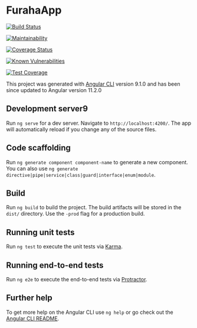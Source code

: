 # FurahaApp

[![Build Status](https://travis-ci.com/OwenKelvin/FurahaSMS-frontend.svg?branch=master)](https://travis-ci.com/OwenKelvin/FurahaSMS-frontend) 

[![Maintainability](https://api.codeclimate.com/v1/badges/be6fe705bc6617da638c/maintainability)](https://codeclimate.com/github/FurahaSolutions/FurahaSMS-Frontend/maintainability) 

[![Coverage Status](https://coveralls.io/repos/github/OwenKelvin/FurahaSMS-frontend/badge.svg?branch=develop)](https://coveralls.io/github/OwenKelvin/FurahaSMS-frontend?branch=develop) 

[![Known Vulnerabilities](https://snyk.io/test/github/OwenKelvin/FurahaSMS-frontend/badge.svg?targetFile=package.json)](https://snyk.io/test/github/OwenKelvin/FurahaSMS-frontend?targetFile=package.json) 

[![Test Coverage](https://api.codeclimate.com/v1/badges/be6fe705bc6617da638c/test_coverage)](https://codeclimate.com/github/FurahaSolutions/FurahaSMS-Frontend/test_coverage)


This project was generated with [Angular CLI](https://github.com/angular/angular-cli) version 9.1.0 and has been since updated to Angular version 11.2.0

## Development server9

Run `ng serve` for a dev server. Navigate to `http://localhost:4200/`. The app will automatically reload if you change any of the source files.

## Code scaffolding

Run `ng generate component component-name` to generate a new component. You can also use `ng generate directive|pipe|service|class|guard|interface|enum|module`.

## Build

Run `ng build` to build the project. The build artifacts will be stored in the `dist/` directory. Use the `-prod` flag for a production build.

## Running unit tests

Run `ng test` to execute the unit tests via [Karma](https://karma-runner.github.io).

## Running end-to-end tests

Run `ng e2e` to execute the end-to-end tests via [Protractor](http://www.protractortest.org/).

## Further help

To get more help on the Angular CLI use `ng help` or go check out the [Angular CLI README](https://github.com/angular/angular-cli/blob/master/README.md).
